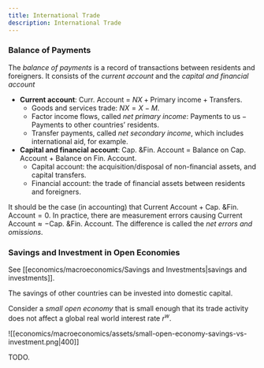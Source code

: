 ```yaml
---
title: International Trade
description: International Trade
---
```


### Balance of Payments
The *balance of payments* is a record of transactions between residents and foreigners. It consists of the *current account* and the *capital and financial account*
- **Current account**: $\text{Curr. Account = }NX + \text{Primary income}+\text{Transfers}$.
	- Goods and services trade: $NX=X-M$.
	- Factor income flows, called *net primary income*: $\text{Payments to us} - \text{Payments to other countries' residents}$.
	- Transfer payments, called *net secondary income*, which includes international aid, for example.
- **Capital and financial account**: $\text{Cap. \& Fin. Account = Balance on Cap. Account + Balance on Fin. Account}$.
	- Capital account: the acquisition/disposal of non-financial assets, and capital transfers.
	- Financial account: the trade of financial assets between residents and foreigners.

It should be the case (in accounting) that $\text{Current Account} + \text{Cap. \& Fin. Account} = 0$. In practice, there are measurement errors causing $\text{Current Account} \approx -\text{Cap. \& Fin. Account}$. The difference is called the *net errors and omissions*.

### Savings and Investment in Open Economies
See [[economics/macroeconomics/Savings and Investments|savings and investments]].

The savings of other countries can be invested into domestic capital.

Consider a *small open economy* that is small enough that its trade activity does not affect a global real world interest rate $r^w$.

![[economics/macroeconomics/assets/small-open-economy-savings-vs-investment.png|400]]

TODO.

